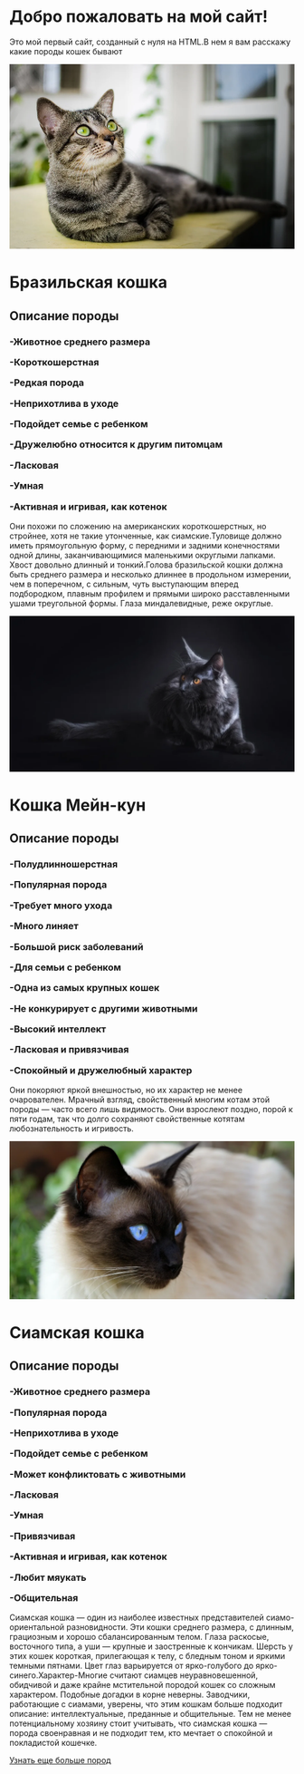 <html lang="ru">
<head>
    <meta charset="UTF-8">
    <meta name="viewport" content="width=device-width, initial-scale=1.0">
    <title>Мой первый сайт</title>
</head>
<body>
    <h1>Добро пожаловать на мой сайт!</h1>
    <p>Это мой первый сайт, созданный с нуля на HTML.В нем я вам расскажу какие породы кошек бывают</p>
    <img src="img/AQAOq1KcLCW2ubJ3d9OXofZJogOKSqVMYWtNNgkF-UF3F-bvJKqPkME-edCHWUs6UxgEkG22hjJZSy51lyksAeNgXUo.webp"> <h1>Бразильская кошка</h1>
<h2>Описание породы</h2>
<h3><p>-Животное среднего размера</p>
<p>-Короткошерстная</p>
<p>-Редкая порода</p>
<p>-Неприхотлива в уходе</p>
<p>-Подойдет семье с ребенком</p>
<p>-Дружелюбно относится к другим питомцам</p>
<p>-Ласковая</p>
<p>-Умная</p>
<p>-Активная и игривая, как котенок</p></h3>
    <p>Они похожи по сложению на американских короткошерстных, но стройнее, хотя не такие утонченные, как сиамские.Туловище должно иметь прямоугольную форму, с передними и задними конечностями одной длины, заканчивающимися маленькими округлыми лапками. Хвост довольно длинный и тонкий.Голова бразильской кошки должна быть среднего размера и несколько длиннее в продольном измерении, чем в поперечном, с сильным, чуть выступающим вперед подбородком, плавным профилем и прямыми широко расставленными ушами треугольной формы. Глаза миндалевидные, реже округлые.</p>
    <img src="img/AQAO8aMqVu6uSbFzXb_ayG7-9J6ofY2hunTjhqqgIcZtiZaZ9O7RdreJQ2j1YHdSo3eEzrGg0aBt9PPMgKgvnUNQDYE.webp"> <h1>Кошка Мейн-кун</h1>
<h2>Описание породы</h2>
<h3><p>-Полудлинношерстная</p>
<p>-Популярная порода</p>
<p>-Требует много ухода</p>
<p>-Много линяет</p>
<p>-Большой риск заболеваний</p>
<p>-Для семьи с ребенком</p>
<p>-Одна из самых крупных кошек</p>
<p>-Не конкурирует с другими животными</p>
<p>-Высокий интеллект</p>
<p>-Ласковая и привязчивая</p>
<p>-Спокойный и дружелюбный характер</p></h3>
<p>Они покоряют яркой внешностью, но их характер не менее очарователен. Мрачный взгляд, свойственный многим котам этой породы — часто всего лишь видимость. Они взрослеют поздно, порой к пяти годам, так что долго сохраняют свойственные котятам любознательность и игривость.</p>
    <img src="img/AQAOrAgk5W0IhUxBgcPKUxAMhX0QMVE-1L_U_4-VbMORlAguWNELbfHd3Q5gZ9xE20oBdyUtH1bhXpZRM7h9zWDTKgI.webp"> <h1>Сиамская кошка</h1> 
<h2>Описание породы</h2>
<h3><p>-Животное среднего размера</p>
<p>-Популярная порода</p>
<p>-Неприхотлива в уходе</p>
<p>-Подойдет семье с ребенком</p>
<p>-Может конфликтовать с животными</p>
<p>-Ласковая</p>
<p>-Умная</p>
<p>-Привязчивая</p>
<p>-Активная и игривая, как котенок</p>
<p>-Любит мяукать</p>
<p>-Общительная</p></h3>
<p>Сиамская кошка — один из наиболее известных представителей сиамо-ориентальной разновидности. Эти кошки среднего размера, с длинным, грациозным и хорошо сбалансированным телом. Глаза раскосые, восточного типа, а уши —  крупные и заостренные к кончикам. Шерсть у этих кошек короткая, прилегающая к телу, с бледным тоном и яркими темными пятнами. Цвет глаз варьируется от ярко-голубого до ярко-синего.Характер-Многие считают сиамцев неуравновешенной, обидчивой и даже крайне мстительной породой кошек со сложным характером. Подобные догадки в корне неверны. Заводчики, работающие с сиамами, уверены, что этим кошкам больше подходит описание: интеллектуальные, преданные и общительные. Тем не менее потенциальному хозяину стоит учитывать, что сиамская кошка —  порода своенравная и не подходит тем, кто мечтает о спокойной и покладистой кошечке.</p>
    <a href="https://pets.mail.ru/cat-breeds/?ysclid=m3jvuavaio369605658">Узнать еще больше пород</a>
</body>
</html>
